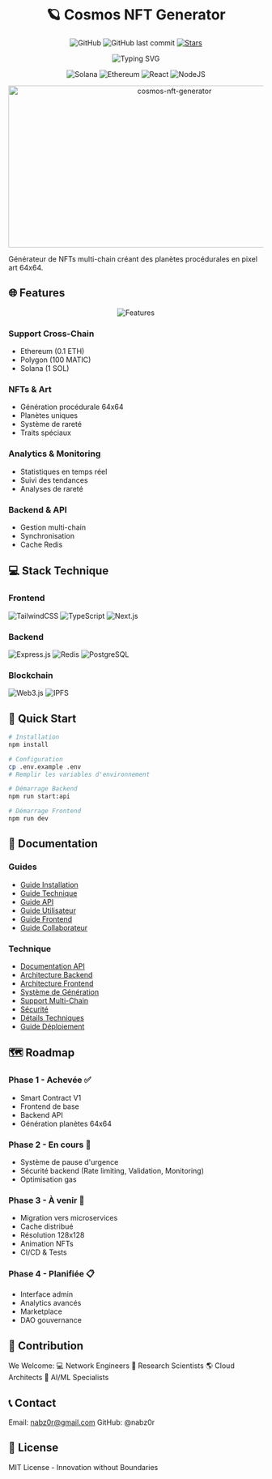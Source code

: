 <div align="center">

# 🪐 Cosmos NFT Generator

![GitHub](https://img.shields.io/github/license/nabz0r/cosmos-nft-generator)
![GitHub last commit](https://img.shields.io/github/last-commit/nabz0r/cosmos-nft-generator)
[![Stars](https://img.shields.io/github/stars/nabz0r/cosmos-nft-generator)](https://github.com/nabz0r/cosmos-nft-generator/stargazers)

<img src="https://readme-typing-svg.demolab.com?font=Fira+Code&size=30&duration=3000&pause=1000&color=F7F7F7&center=true&vCenter=true&width=435&lines=Cosmos+NFT+Generator;Créez+des+planètes+uniques;Support+multi-chain" alt="Typing SVG" />

![Solana](https://img.shields.io/badge/Solana-black?style=for-the-badge&logo=solana)
![Ethereum](https://img.shields.io/badge/Ethereum-3C3C3D?style=for-the-badge&logo=ethereum)
![React](https://img.shields.io/badge/React-20232A?style=for-the-badge&logo=react)
![NodeJS](https://img.shields.io/badge/Node.js-43853D?style=for-the-badge&logo=node.js)

<img src="https://socialify.git.ci/nabz0r/cosmos-nft-generator/image?description=1&font=Source%20Code%20Pro&forks=1&issues=1&language=1&name=1&owner=1&pattern=Circuit%20Board&stargazers=1&theme=Dark" alt="cosmos-nft-generator" width="640" height="320" />

</div>

Générateur de NFTs multi-chain créant des planètes procédurales en pixel art 64x64.

## 🌐 Features

<div align="center">
  <img src="https://via.placeholder.com/600x300/0d1117/ffffff?text=Support+Multi-Chain" alt="Features" />
</div>

### Support Cross-Chain
- Ethereum (0.1 ETH)
- Polygon (100 MATIC)
- Solana (1 SOL)

### NFTs & Art
- Génération procédurale 64x64
- Planètes uniques
- Système de rareté
- Traits spéciaux

### Analytics & Monitoring
- Statistiques en temps réel
- Suivi des tendances
- Analyses de rareté

### Backend & API
- Gestion multi-chain
- Synchronisation
- Cache Redis

## 💻 Stack Technique

### Frontend
![TailwindCSS](https://img.shields.io/badge/Tailwind_CSS-38B2AC?style=for-the-badge&logo=tailwind-css)
![TypeScript](https://img.shields.io/badge/TypeScript-007ACC?style=for-the-badge&logo=typescript)
![Next.js](https://img.shields.io/badge/Next.js-000000?style=for-the-badge&logo=next.js)

### Backend
![Express.js](https://img.shields.io/badge/Express.js-404D59?style=for-the-badge)
![Redis](https://img.shields.io/badge/Redis-DC382D?style=for-the-badge&logo=redis)
![PostgreSQL](https://img.shields.io/badge/PostgreSQL-316192?style=for-the-badge&logo=postgresql)

### Blockchain
![Web3.js](https://img.shields.io/badge/Web3.js-F16822?style=for-the-badge&logo=web3.js)
![IPFS](https://img.shields.io/badge/IPFS-65C2CB?style=for-the-badge&logo=ipfs)

## 🚀 Quick Start

```bash
# Installation
npm install

# Configuration
cp .env.example .env
# Remplir les variables d'environnement

# Démarrage Backend
npm run start:api

# Démarrage Frontend
npm run dev
```

## 📑 Documentation

### Guides
- [Guide Installation](docs/INSTALLATION.md)
- [Guide Technique](docs/TECHNICAL.md)
- [Guide API](docs/API.md)
- [Guide Utilisateur](docs/USER_GUIDE.md)
- [Guide Frontend](docs/FRONTEND_GUIDE.md)
- [Guide Collaborateur](docs/COLLABORATOR_GUIDE.md)

### Technique
- [Documentation API](docs/API.md)
- [Architecture Backend](docs/BACKEND.md)
- [Architecture Frontend](docs/FRONTEND.md)
- [Système de Génération](docs/GENERATION_SYSTEM.md)
- [Support Multi-Chain](docs/MULTI_CHAIN.md)
- [Sécurité](docs/SECURITY.md)
- [Détails Techniques](docs/TECHNICAL_DETAILS.md)
- [Guide Déploiement](docs/DEPLOYMENT.md)

## 🗺️ Roadmap

### Phase 1 - Achevée ✅
- Smart Contract V1
- Frontend de base
- Backend API
- Génération planètes 64x64

### Phase 2 - En cours 🔄
- Système de pause d'urgence
- Sécurité backend (Rate limiting, Validation, Monitoring)
- Optimisation gas

### Phase 3 - À venir 🎯
- Migration vers microservices
- Cache distribué
- Résolution 128x128
- Animation NFTs
- CI/CD & Tests

### Phase 4 - Planifiée 📋
- Interface admin
- Analytics avancés
- Marketplace
- DAO gouvernance

## 🤝 Contribution
We Welcome:
💻 Network Engineers
👀 Research Scientists
🌎 Cloud Architects
🤖 AI/ML Specialists

## 📞 Contact
Email: nabz0r@gmail.com
GitHub: @nabz0r

## 📜 License
MIT License - Innovation without Boundaries